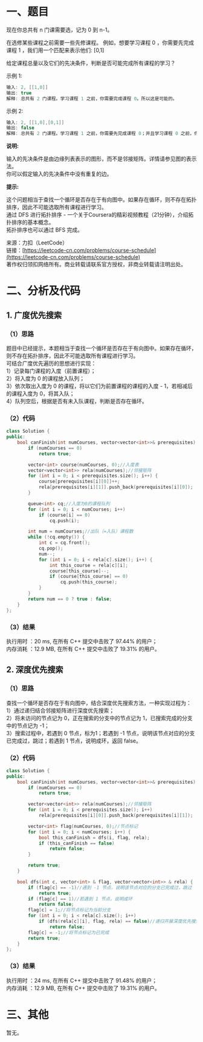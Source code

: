 # 一、题目
现在你总共有 n 门课需要选，记为 0 到 n-1。  
  
在选修某些课程之前需要一些先修课程。 例如，想要学习课程 0 ，你需要先完成课程 1 ，我们用一个匹配来表示他们: [0,1]  
  
给定课程总量以及它们的先决条件，判断是否可能完成所有课程的学习？  
  
示例 1:  
```c++
输入: 2, [[1,0]] 
输出: true
解释: 总共有 2 门课程。学习课程 1 之前，你需要完成课程 0。所以这是可能的。
```
示例 2:  
```c++
输入: 2, [[1,0],[0,1]]
输出: false
解释: 总共有 2 门课程。学习课程 1 之前，你需要先完成​课程 0；并且学习课程 0 之前，你还应先完成课程 1。这是不可能的。
```
**说明:**  
  
输入的先决条件是由边缘列表表示的图形，而不是邻接矩阵。详情请参见图的表示法。  
你可以假定输入的先决条件中没有重复的边。  
  
**提示:**  
  
这个问题相当于查找一个循环是否存在于有向图中。如果存在循环，则不存在拓扑排序，因此不可能选取所有课程进行学习。  
通过 DFS 进行拓扑排序 - 一个关于Coursera的精彩视频教程（21分钟），介绍拓扑排序的基本概念。  
拓扑排序也可以通过 BFS 完成。  
  
来源：力扣（LeetCode）  
链接：[https://leetcode-cn.com/problems/course-schedule](https://leetcode-cn.com/problems/course-schedule)  
著作权归领扣网络所有。商业转载请联系官方授权，非商业转载请注明出处。  
# 二、分析及代码
## 1. 广度优先搜索
### （1）思路
题目中已经提示，本题相当于查找一个循环是否存在于有向图中。如果存在循环，则不存在拓扑排序，因此不可能选取所有课程进行学习。  
可结合广度优先遍历的思想进行实现：  
1）记录每门课程的入度（前置课程）；    
2）将入度为 0 的课程放入队列；  
3）依次取出入度为 0 的课程，将以它们为前置课程的课程的入度 - 1，若相减后的课程入度为 0，将其入队；  
4）队列空后，根据是否有未入队课程，判断是否存在循环。  
### （2）代码
```cpp
class Solution {
public:
    bool canFinish(int numCourses, vector<vector<int>>& prerequisites) {
        if (numCourses == 0)
            return true;

        vector<int> course(numCourses, 0);//入度表
        vector<vector<int>> rela(numCourses);//邻接矩阵
        for (int i = 0; i < prerequisites.size(); i++) {
            course[prerequisites[i][0]]++;
            rela[prerequisites[i][1]].push_back(prerequisites[i][0]);
        }

        queue<int> cq;//入度为0的课程队列
        for (int i = 0; i < numCourses; i++)
            if (course[i] == 0)
                cq.push(i);

        int num = numCourses;//出队（=入队）课程数
        while (!cq.empty()) {
            int c = cq.front();
            cq.pop();
            num--;
            for (int i = 0; i < rela[c].size(); i++) {
                int this_course = rela[c][i];
                course[this_course]--;
                if (course[this_course] == 0)
                    cq.push(this_course);
            }
        }
        return num == 0 ? true : false;
    }
};
```
### （3）结果
执行用时 ：20  ms, 在所有 C++ 提交中击败了 97.44% 的用户；  
内存消耗 ：12.9 MB, 在所有 C++ 提交中击败了 19.31% 的用户。  
## 2. 深度优先搜索
### （1）思路
查找一个循环是否存在于有向图中，结合深度优先搜索方法，一种实现过程为：  
1）通过递归结合邻接矩阵进行深度优先搜索；  
2）将未访问的节点记为 0，正在搜索的分支中的节点记为 1，已搜索完成的分支中的节点记为 -1；  
3）搜索过程中，若遇到 0 节点，标为1；若遇到 -1 节点，说明该节点对应的分支已完成过，跳过；若遇到 1 节点，说明成环，返回 false。  
### （2）代码
```cpp
class Solution {
public:
    bool canFinish(int numCourses, vector<vector<int>>& prerequisites) {
        if (numCourses == 0)
            return true;

        vector<vector<int>> rela(numCourses);//邻接矩阵
        for (int i = 0; i < prerequisites.size(); i++)
            rela[prerequisites[i][0]].push_back(prerequisites[i][1]);

        vector<int> flag(numCourses, 0);//节点标记
        for (int i = 0; i < numCourses; i++) {
            bool this_canFinish = dfs(i, flag, rela);
            if (this_canFinish == false)
                return false;
        }

        return true;
    }

    bool dfs(int c, vector<int> & flag, vector<vector<int>> & rela) {
        if (flag[c] == -1)//遇到 -1 节点，说明该节点对应的分支已完成过，跳过
            return true;
        if (flag[c] == 1)//若遇到 1 节点，说明成环
            return false;
        flag[c] = 1;//将节点标记为当前分支
        for (int i = 0; i < rela[c].size(); i++) 
            if (dfs(rela[c][i], flag, rela) == false)//递归开展深度优先搜索
                return false;            
        flag[c] = -1;//将节点标记为已完成
        return true;
    }
};
```
### （3）结果
执行用时 ：24 ms, 在所有 C++ 提交中击败了 91.48% 的用户；  
内存消耗 ：12.9 MB, 在所有 C++ 提交中击败了 19.31% 的用户。  
# 三、其他
暂无。  
